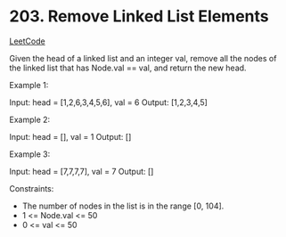 # 203. Remove Linked List Elements

[LeetCode](https://leetcode.com/problems/remove-linked-list-elements/)

Given the head of a linked list and an integer val, remove all the nodes of the linked list that has Node.val == val, and return the new head.



Example 1:

Input: head = [1,2,6,3,4,5,6], val = 6
Output: [1,2,3,4,5]

Example 2:

Input: head = [], val = 1
Output: []

Example 3:

Input: head = [7,7,7,7], val = 7
Output: []



Constraints:

* The number of nodes in the list is in the range [0, 104].
* 1 <= Node.val <= 50
* 0 <= val <= 50
